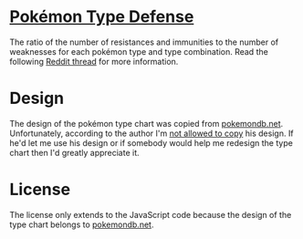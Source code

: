 # [Pokémon Type Defense](https://cdn.rawgit.com/aaditmshah/typedefense/master/index.html) #

The ratio of the number of resistances and immunities to the number of weaknesses for each pokémon type and type combination. Read the following [Reddit thread](https://www.reddit.com/r/TruePokemon/comments/4zz3zv/ratio_of_resistances_and_immunities_to_weaknesses/) for more information.

# Design #

The design of the pokémon type chart was copied from [pokemondb.net](http://pokemondb.net/type). Unfortunately, according to the author I'm [not allowed to copy](http://pokemondb.net/about) his design. If he'd let me use his design or if somebody would help me redesign the type chart then I'd greatly appreciate it.

# License #

The license only extends to the JavaScript code because the design of the type chart belongs to [pokemondb.net](http://pokemondb.net/type).
